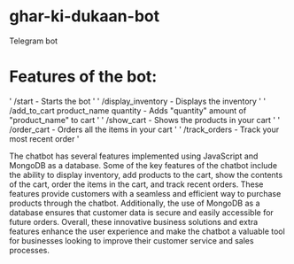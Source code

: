 # ghar-ki-dukaan-bot
Telegram bot

# Features of the bot:
' /start - Starts the bot '
' /display_inventory - Displays the inventory '
' /add_to_cart product_name quantity - Adds "quantity" amount of "product_name" to cart '
' /show_cart - Shows the products in your cart ' 
' /order_cart - Orders all the items in your cart ' 
' /track_orders - Track your most recent order '

The chatbot has several features implemented using JavaScript and MongoDB as a database. Some of the key features of the chatbot include the ability to display inventory, add products to the cart, show the contents of the cart, order the items in the cart, and track recent orders. These features provide customers with a seamless and efficient way to purchase products through the chatbot. Additionally, the use of MongoDB as a database ensures that customer data is secure and easily accessible for future orders. Overall, these innovative business solutions and extra features enhance the user experience and make the chatbot a valuable tool for businesses looking to improve their customer service and sales processes.
